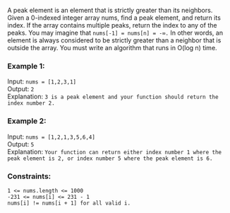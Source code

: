A peak element is an element that is strictly greater than its neighbors.  
Given a 0-indexed integer array nums, find a peak element, and return its index. If the array contains multiple peaks, return the index to any of the peaks.
You may imagine that `nums[-1] = nums[n] = -∞.` In other words, an element is always considered to be strictly greater than a neighbor that is outside the array.
You must write an algorithm that runs in O(log n) time.  

 

### Example 1:
Input: `nums = [1,2,3,1]`  
Output: `2`  
Explanation: 
`3 is a peak element and your function should return the index number 2.`  


### Example 2:
Input: `nums = [1,2,1,3,5,6,4]`  
Output: `5`  
Explanation: 
`Your function can return either index number 1 where the peak element is 2, or index number 5 where the peak element is 6.`  
 

### Constraints:
`1 <= nums.length <= 1000`  
`-231 <= nums[i] <= 231 - 1`  
`nums[i] != nums[i + 1] for all valid i.`  
